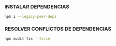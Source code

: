 ### INSTALAR DEPENDENCIAS

```bash
npm i --legacy-peer-deps 
```

### RESOLVER CONFLICTOS DE DEPENDENCIAS

```bash
npm audit fix --force
```

